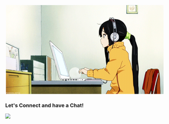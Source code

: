 <p align="center">
  <img src="Animation.gif"/>
</p>

### Let's Connect and have a Chat!

<a href="https://www.linkedin.com/in/nishattasnim5709/">
  <img height="50" src="https://www.iconfinder.com/icons/4102586/applications_linkedin_social_social_media_icon"/>
</a>
